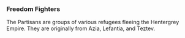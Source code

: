 ### Freedom Fighters

The Partisans are groups of various refugees fleeing the Hentergrey Empire. They are originally from Azia, Lefantia, and Teztev.
